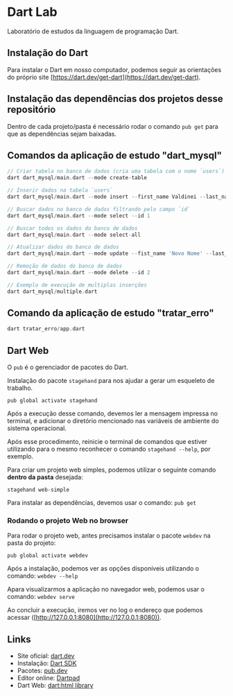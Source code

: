 # Dart Lab

Laboratório de estudos da linguagem de programação Dart.

## Instalação do Dart

Para instalar o Dart em nosso computador, podemos seguir as orientações do próprio site [https://dart.dev/get-dart](https://dart.dev/get-dart).

## Instalação das dependências dos projetos desse repositório

Dentro de cada projeto/pasta é necessário rodar o comando `pub get` para que as dependências sejam baixadas.

## Comandos da aplicação de estudo "dart_mysql"

```dart
// Criar tabela no banco de dados (cria uma tabela com o nome `users`)
dart dart_mysql/main.dart --mode create-table

// Inserir dados na tabela `users`
dart dart_mysql/main.dart --mode insert --first_name Valdinei --last_name Reis

// Buscar dados no banco de dados filtrando pelo campo `id`
dart dart_mysql/main.dart --mode select --id 1

// Buscar todos os dados do banco de dados
dart dart_mysql/main.dart --mode select-all

// Atualizar dados do banco de dados
dart dart_mysql/main.dart --mode update --fist_name 'Novo Nome' --last_name 'XXX' --id 1

// Remoção de dados do banco de dados
dart dart_mysql/main.dart --mode delete --id 2

// Exemplo de execução de multiplas inserções
dart dart_mysql/multiple.dart
```

## Comando da aplicação de estudo "tratar_erro"

```dart
dart tratar_erro/app.dart 
```

## Dart Web

O `pub` é o gerenciador de pacotes do Dart.

Instalação do pacote `stagehand` para nos ajudar a gerar um esqueleto de trabalho.

`pub global activate stagehand`

Após a execução desse comando, devemos ler a mensagem impressa no terminal, e adicionar o diretório mencionado nas variáveis de ambiente do sistema operacional.

Após esse procedimento, reinicie o terminal de comandos que estiver utilizando para o mesmo reconhecer o comando `stagehand --help`, por exemplo.

Para criar um projeto web simples, podemos utilizar o seguinte comando **dentro da pasta** desejada:

`stagehand web-simple`

Para instalar as dependências, devemos usar o comando: `pub get`

### Rodando o projeto Web no browser

Para rodar o projeto web, antes precisamos instalar o pacote `webdev` na pasta do projeto:

`pub global activate webdev`

Após a instalação, podemos ver as opções disponíveis utilizando o comando: `webdev --help`

Apara visualizarmos a aplicação no navegador web, podemos usar o comando: `webdev serve` 

Ao concluir a execução, iremos ver no log o endereço que podemos acessar ([http://127.0.0.1:8080](http://127.0.0.1:8080)).

## Links

-   Site oficial: [dart.dev](https://dart.dev/)
-   Instalação: [Dart SDK](https://dart.dev/get-dart)
-   Pacotes: [pub.dev](https://pub.dev/)
-   Editor online: [Dartpad](https://dartpad.dev/)
-   Dart Web: [dart:html library](https://api.dart.dev/stable/2.10.2/dart-html/dart-html-library.html)
